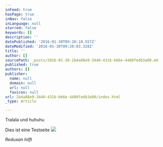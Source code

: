 ```yaml
---
inFeed: true
hasPage: true
inNav: false
inLanguage: null
starred: false
keywords: []
description: ''
datePublished: '2016-01-30T09:20:10.557Z'
dateModified: '2016-01-30T09:20:03.328Z'
title: ''
author: []
sourcePath: _posts/2016-01-30-2b4a88e9-3440-431b-b66e-4480fedb3a00.md
published: true
authors: []
publisher:
  name: null
  domain: null
  url: null
  favicon: null
url: 2b4a88e9-3440-431b-b66e-4480fedb3a00/index.html
_type: Article

---
```

Tralala und huhuhu

Dies ist eine Testseite
![](https://the-grid-user-content.s3-us-west-2.amazonaws.com/e9b1caa8-a3a1-4802-8d43-c8e63ab3a025.png)

_Reduxan hilft_